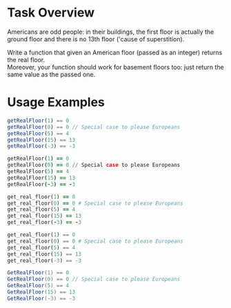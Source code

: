 # Task Overview
Americans are odd people: in their buildings, the first floor is actually the ground floor and there is no 13th floor ('cause of superstition).

Write a function that given an American floor (passed as an integer) returns the real floor.</br>
Moreover, your function should work for basement floors too: just return the same value as the passed one.

# Usage Examples
```javascript
getRealFloor(1) == 0 
getRealFloor(0) == 0 // Special case to please Europeans
getRealFloor(5) == 4
getRealFloor(15) == 13
getRealFloor(-3) == -3
```
```coffeescript
getRealFloor(1) == 0 
getRealFloor(0) == 0 // Special case to please Europeans
getRealFloor(5) == 4
getRealFloor(15) == 13
getRealFloor(-3) == -3
```
```ruby
get_real_floor(1) == 0 
get_real_floor(0) == 0 # Special case to please Europeans
get_real_floor(5) == 4
get_real_floor(15) == 13
get_real_floor(-3) == -3
```
```python
get_real_floor(1) == 0 
get_real_floor(0) == 0 # Special case to please Europeans
get_real_floor(5) == 4
get_real_floor(15) == 13
get_real_floor(-3) == -3
```
```csharp
GetRealFloor(1) == 0 
GetRealFloor(0) == 0 // Special case to please Europeans
GetRealFloor(5) == 4
GetRealFloor(15) == 13
GetRealFloor(-3) == -3
```